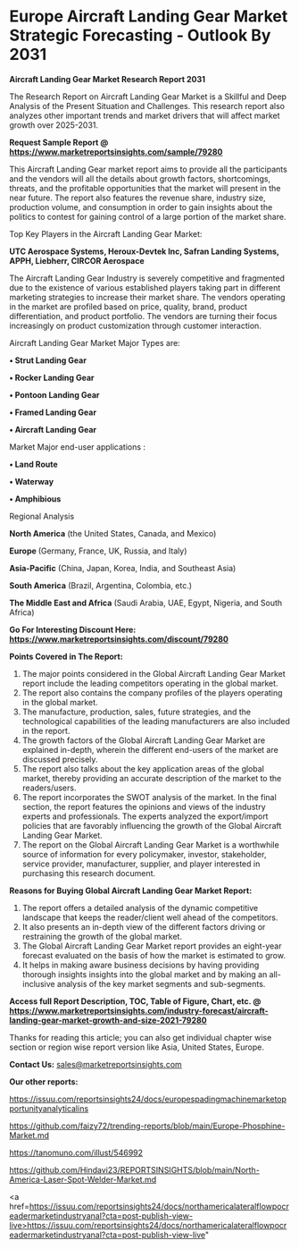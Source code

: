 # Europe Aircraft Landing Gear Market Strategic Forecasting - Outlook By 2031

<strong>Aircraft Landing Gear Market Research Report 2031</strong>

The Research Report on Aircraft Landing Gear Market is a Skillful and Deep Analysis of the Present Situation and Challenges. This research report also analyzes other important trends and market drivers that will affect market growth over 2025-2031.

<strong>Request Sample Report @ <a href=https://www.marketreportsinsights.com/sample/79280>https://www.marketreportsinsights.com/sample/79280</a></strong>

This Aircraft Landing Gear market report aims to provide all the participants and the vendors will all the details about growth factors, shortcomings, threats, and the profitable opportunities that the market will present in the near future. The report also features the revenue share, industry size, production volume, and consumption in order to gain insights about the politics to contest for gaining control of a large portion of the market share.

Top Key Players in the Aircraft Landing Gear Market:

<strong>UTC Aerospace Systems, Heroux-Devtek Inc, Safran Landing Systems, APPH, Liebherr, CIRCOR Aerospace</strong>

The Aircraft Landing Gear Industry is severely competitive and fragmented due to the existence of various established players taking part in different marketing strategies to increase their market share. The vendors operating in the market are profiled based on price, quality, brand, product differentiation, and product portfolio. The vendors are turning their focus increasingly on product customization through customer interaction.

Aircraft Landing Gear Market Major Types are:

<strong>• Strut Landing Gear

• Rocker Landing Gear

• Pontoon Landing Gear

• Framed Landing Gear

• Aircraft Landing Gear</strong>

Market Major end-user applications :

<strong>• Land Route

• Waterway

• Amphibious</strong>

Regional Analysis

</u><strong><b>North America</b></strong> (the United States, Canada, and Mexico)

<strong><b>Europe </b></strong>(Germany, France, UK, Russia, and Italy)

<strong><b>Asia-Pacific</b></strong> (China, Japan, Korea, India, and Southeast Asia)

<strong><b>South America</b></strong> (Brazil, Argentina, Colombia, etc.)

<strong><b>The Middle East and Africa</b></strong> (Saudi Arabia, UAE, Egypt, Nigeria, and South Africa)

<strong>Go For Interesting Discount Here: <a href=https://www.marketreportsinsights.com/discount/79280>https://www.marketreportsinsights.com/discount/79280</a></strong>

<strong>Points Covered in The Report:</strong>
<ol>
  <li>The major points considered in the Global Aircraft Landing Gear Market report include the leading competitors operating in the global market.</li>
  <li>The report also contains the company profiles of the players operating in the global market.</li>
  <li>The manufacture, production, sales, future strategies, and the technological capabilities of the leading manufacturers are also included in the report.</li>
  <li>The growth factors of the Global Aircraft Landing Gear Market are explained in-depth, wherein the different end-users of the market are discussed precisely.</li>
  <li>The report also talks about the key application areas of the global market, thereby providing an accurate description of the market to the readers/users.</li>
  <li>The report incorporates the SWOT analysis of the market. In the final section, the report features the opinions and views of the industry experts and professionals. The experts analyzed the export/import policies that are favorably influencing the growth of the Global Aircraft Landing Gear Market.</li>
  <li>The report on the Global Aircraft Landing Gear Market is a worthwhile source of information for every policymaker, investor, stakeholder, service provider, manufacturer, supplier, and player interested in purchasing this research document.</li>
</ol>
<strong>Reasons for Buying Global Aircraft Landing Gear Market Report:</strong>

<ol>
  <li>The report offers a detailed analysis of the dynamic competitive landscape that keeps the reader/client well ahead of the competitors.</li>
  <li>It also presents an in-depth view of the different factors driving or restraining the growth of the global market.</li>
  <li>The Global Aircraft Landing Gear Market report provides an eight-year forecast evaluated on the basis of how the market is estimated to grow.</li>
  <li>It helps in making aware business decisions by having providing thorough insights insights into the global market and by making an all-inclusive analysis of the key market segments and sub-segments.</li>
</ol>
<strong>Access full Report Description, TOC, Table of Figure, Chart, etc. @ <a href=https://www.marketreportsinsights.com/industry-forecast/aircraft-landing-gear-market-growth-and-size-2021-79280>https://www.marketreportsinsights.com/industry-forecast/aircraft-landing-gear-market-growth-and-size-2021-79280</a></strong>


Thanks for reading this article; you can also get individual chapter wise section or region wise report version like Asia, United States, Europe.

<strong>Contact Us:</strong>
sales@marketreportsinsights.com

<strong>Our other reports:</strong>

<a href=https://issuu.com/reportsinsights24/docs/europespadingmachinemarketopportunityanalyticalins>https://issuu.com/reportsinsights24/docs/europespadingmachinemarketopportunityanalyticalins</a>

<a href=https://github.com/faizy72/trending-reports/blob/main/Europe-Phosphine-Market.md>https://github.com/faizy72/trending-reports/blob/main/Europe-Phosphine-Market.md</a>

<a href=https://tanomuno.com/illust/546992>https://tanomuno.com/illust/546992</a>

<a href=https://github.com/Hindavi23/REPORTSINSIGHTS/blob/main/North-America-Laser-Spot-Welder-Market.md>https://github.com/Hindavi23/REPORTSINSIGHTS/blob/main/North-America-Laser-Spot-Welder-Market.md</a>

<a href=https://issuu.com/reportsinsights24/docs/northamericalateralflowpocreadermarketindustryanal?cta=post-publish-view-live>https://issuu.com/reportsinsights24/docs/northamericalateralflowpocreadermarketindustryanal?cta=post-publish-view-live</a>"
